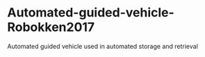 # Automated-guided-vehicle-Robokken2017
Automated guided vehicle used in automated storage and retrieval
